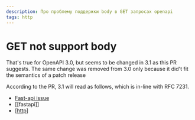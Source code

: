 ```yaml
---
description: Про проблему поддержки body в GET запросах openapi
tags: http
---
```

# GET not support body

That's true for OpenAPI 3.0, but seems to be changed in 3.1 as this PR suggests. The same change was removed from 3.0 only because it did't fit the semantics of a patch release

According to the PR, 3.1 will read as follows, which is in-line with RFC 7231.

- [Fast-api issue](https://github.com/tiangolo/fastapi/issues/2004)
- [[fastapi]]
- [[http]]

[//begin]: # "Autogenerated link references for markdown compatibility"
[http]: ../lists/http "Http"
[//end]: # "Autogenerated link references"